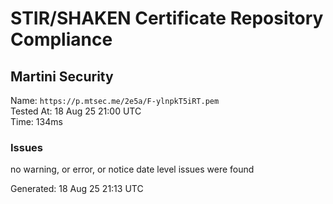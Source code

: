 # STIR/SHAKEN Certificate Repository Compliance

## Martini Security

Name: `https://p.mtsec.me/2e5a/F-ylnpkT5iRT.pem`\
Tested At: 18 Aug 25 21:00 UTC\
Time: 134ms

### Issues

no warning, or error, or notice date level issues were found

Generated: 18 Aug 25 21:13 UTC